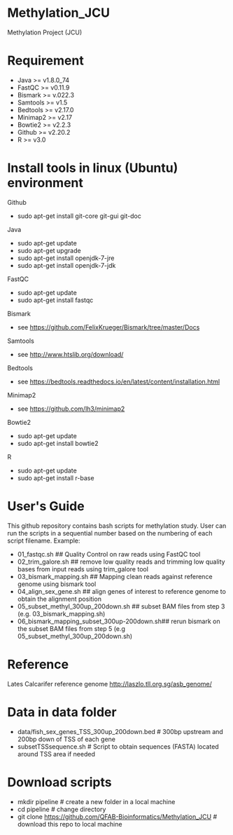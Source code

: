 # Methylation_JCU
Methylation Project (JCU)

# Requirement
 - Java >= v1.8.0_74
 - FastQC >= v0.11.9
 - Bismark >= v.022.3
 - Samtools >= v1.5
 - Bedtools >= v2.17.0
 - Minimap2 >= v2.17
 - Bowtie2 >= v2.2.3
 - Github >= v2.20.2 
 - R >= v3.0

# Install tools in linux (Ubuntu) environment 
Github 
  - sudo apt-get install git-core git-gui git-doc
  
Java
  - sudo apt-get update
  - sudo apt-get upgrade
  - sudo apt-get install openjdk-7-jre
  - sudo apt-get install openjdk-7-jdk

FastQC
  - sudo apt-get update
  - sudo apt-get install fastqc
  
Bismark 
  - see https://github.com/FelixKrueger/Bismark/tree/master/Docs

Samtools
  - see http://www.htslib.org/download/
  
Bedtools
  - see https://bedtools.readthedocs.io/en/latest/content/installation.html
  
Minimap2
  - see https://github.com/lh3/minimap2

Bowtie2
  - sudo apt-get update
  - sudo apt-get install bowtie2
  
R
  - sudo apt-get update
  - sudo apt-get install r-base
  
# User's Guide
This github repository contains bash scripts for methylation study. User can run the scripts in a sequential number based on the numbering of each script filename. Example:
  - 01_fastqc.sh                              ## Quality Control on raw reads using FastQC tool
  - 02_trim_galore.sh                         ## remove low quality reads and trimming low quality bases from input reads using trim_galore tool
  - 03_bismark_mapping.sh                     ## Mapping clean reads against reference genome using bismark tool
  - 04_align_sex_gene.sh                      ## align genes of interest to reference genome to obtain the alignment position
  - 05_subset_methyl_300up_200down.sh         ## subset BAM files from step 3 (e.g. 03_bismark_mapping.sh)
  - 06_bismark_mapping_subset_300up-200down.sh## rerun bismark on the subset BAM files from step 5 (e.g 05_subset_methyl_300up_200down.sh)
  
 # Reference
 Lates Calcarifer reference genome
 http://laszlo.tll.org.sg/asb_genome/
 
 # Data in data folder
   - data/fish_sex_genes_TSS_300up_200down.bed  # 300bp upstream and 200bp down of TSS of each gene
   - subsetTSSsequence.sh                       # Script to obtain sequences (FASTA) located around TSS area if needed
 
# Download scripts
  - mkdir pipeline                                                    # create a new folder in a local machine
  - cd pipeline                                                       # change directory
  - git clone https://github.com/QFAB-Bioinformatics/Methylation_JCU  # download this repo to local machine
